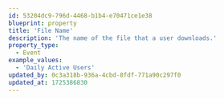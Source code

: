 ```yaml
---
id: 53204dc9-796d-4468-b1b4-e70471ce1e38
blueprint: property
title: 'File Name'
description: 'The name of the file that a user downloads.'
property_type:
  - Event
example_values:
  - 'Daily Active Users'
updated_by: 0c3a318b-936a-4cbd-8fdf-771a90c297f0
updated_at: 1725386830
---
```

